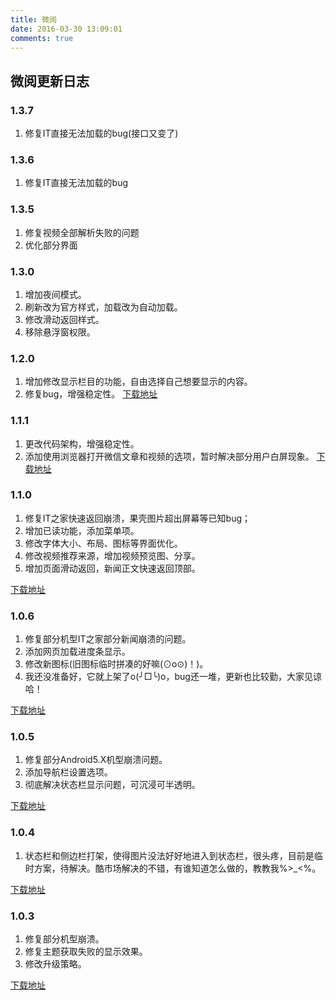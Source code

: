 ```yaml
---
title: 微阅
date: 2016-03-30 13:09:01
comments: true
---
```

## 微阅更新日志

### 1.3.7
1. 修复IT直接无法加载的bug(接口又变了)

### 1.3.6
1. 修复IT直接无法加载的bug

### 1.3.5
1. 修复视频全部解析失败的问题
2. 优化部分界面

### 1.3.0
1. 增加夜间模式。
2. 刷新改为官方样式，加载改为自动加载。
3. 修改滑动返回样式。
4. 移除悬浮窗权限。

### 1.2.0
1. 增加修改显示栏目的功能，自由选择自己想要显示的内容。
2. 修复bug，增强稳定性。
[下载地址][7]

### 1.1.1
1. 更改代码架构，增强稳定性。
2. 添加使用浏览器打开微信文章和视频的选项，暂时解决部分用户白屏现象。
[下载地址][6]

### 1.1.0
1. 修复IT之家快速返回崩溃，果壳图片超出屏幕等已知bug；
2. 增加已读功能，添加菜单项。
3. 修改字体大小、布局、图标等界面优化。
4. 修改视频推荐来源，增加视频预览图、分享。
5. 增加页面滑动返回，新闻正文快速返回顶部。

[下载地址][1]


### 1.0.6
1. 修复部分机型IT之家部分新闻崩溃的问题。
2. 添加网页加载进度条显示。
3. 修改新图标(旧图标临时拼凑的好嘛(⊙o⊙)！)。
4. 我还没准备好，它就上架了o(╯□╰)o，bug还一堆，更新也比较勤，大家见谅哈！

[下载地址][2]

### 1.0.5
1. 修复部分Android5.X机型崩溃问题。
2. 添加导航栏设置选项。
3. 彻底解决状态栏显示问题，可沉浸可半透明。

[下载地址][3]

### 1.0.4
1. 状态栏和侧边栏打架，使得图片没法好好地进入到状态栏，很头疼，目前是临时方案，待解决。酷市场解决的不错，有谁知道怎么做的，教教我%>_<%。

[下载地址][4]

### 1.0.3
1. 修复部分机型崩溃。
2. 修复主题获取失败的显示效果。
3. 修改升级策略。

[下载地址][5]

[1]: http://caiyao.name/releases/microreader_1.1.0.apk
[2]: http://caiyao.name/releases/microreader_1.0.6.apk
[3]: http://caiyao.name/releases/microreader_1.0.5.apk
[4]: http://caiyao.name/releases/microreader_1.0.4.apk
[5]: http://caiyao.name/releases/microreader_1.0.3.apk
[6]: http://caiyao.name/releases/microreader_1.1.1.apk
[7]: http://caiyao.name/releases/microreader_1.2.0.apk
